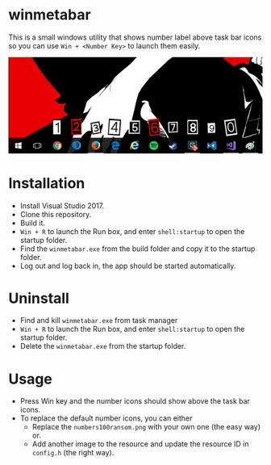 # winmetabar
This is a small windows utility that shows number label above task bar icons so you can use `Win + <Number Key>` to launch them easily.

![demo](screenshot.jpg)

# Installation
* Install Visual Studio 2017.
* Clone this repository. 
* Build it.
* `Win + R` to launch the Run box, and enter `shell:startup` to open the startup folder. 
* Find the `winmetabar.exe` from the build folder and copy it to the startup folder.
* Log out and log back in, the app should be started automatically.

# Uninstall
* Find and kill `winmetabar.exe` from task manager
* `Win + R` to launch the Run box, and enter `shell:startup` to open the startup folder. 
* Delete the `winmetabar.exe` from the startup folder.

# Usage
* Press Win key and the number icons should show above the task bar icons.
* To replace the default number icons, you can either
  * Replace the `numbers100ransom.png` with your own one (the easy way) or.
  * Add another image to the resource and update the resource ID in `config.h` (the right way).

